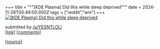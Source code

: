 +++
title = """[KDE Plasma] Did this while sleep deprived"""
date = 2024-11-28T00:49:00.000Z
tags = ["reddit","wm"]
+++
[![[KDE Plasma] Did this while sleep deprived](https://b.thumbs.redditmedia.com/DKdJDkt7uAlLPGUKvxF-DRpPnfMY65LhK5WqOUk-wmU.jpg "[KDE Plasma] Did this while sleep deprived")](https://www.reddit.com/r/unixporn/comments/1h1jsj6/kde_plasma_did_this_while_sleep_deprived/)

submitted by [/u/YESNTLOLI](https://www.reddit.com/user/YESNTLOLI)  
[\[link\]](https://www.reddit.com/gallery/1h1jsj6) [\[comments\]](https://www.reddit.com/r/unixporn/comments/1h1jsj6/kde_plasma_did_this_while_sleep_deprived/)

[[source]](https://www.reddit.com/r/unixporn/comments/1h1jsj6/kde_plasma_did_this_while_sleep_deprived/)
